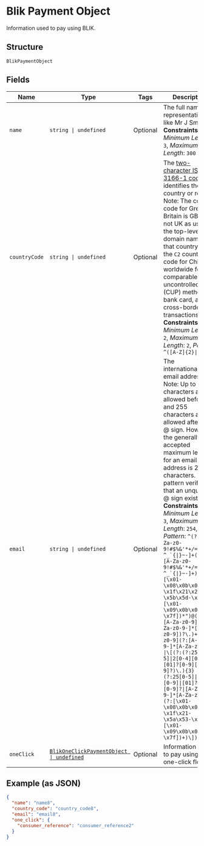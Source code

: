 
# Blik Payment Object

Information used to pay using BLIK.

## Structure

`BlikPaymentObject`

## Fields

| Name | Type | Tags | Description |
|  --- | --- | --- | --- |
| `name` | `string \| undefined` | Optional | The full name representation like Mr J Smith.<br>**Constraints**: *Minimum Length*: `3`, *Maximum Length*: `300` |
| `countryCode` | `string \| undefined` | Optional | The [two-character ISO 3166-1 code](/api/rest/reference/country-codes/) that identifies the country or region. Note: The country code for Great Britain is GB and not UK as used in the top-level domain names for that country. Use the `C2` country code for China worldwide for comparable uncontrolled price (CUP) method, bank card, and cross-border transactions.<br>**Constraints**: *Minimum Length*: `2`, *Maximum Length*: `2`, *Pattern*: `^([A-Z]{2}\|C2)$` |
| `email` | `string \| undefined` | Optional | The internationalized email address. Note: Up to 64 characters are allowed before and 255 characters are allowed after the @ sign. However, the generally accepted maximum length for an email address is 254 characters. The pattern verifies that an unquoted @ sign exists.<br>**Constraints**: *Minimum Length*: `3`, *Maximum Length*: `254`, *Pattern*: ``^(?:[A-Za-z0-9!#$%&'*+/=?^_`{\|}~-]+(?:\.[A-Za-z0-9!#$%&'*+/=?^_`{\|}~-]+)*\|"(?:[\x01-\x08\x0b\x0c\x0e-\x1f\x21\x23-\x5b\x5d-\x7f]\|\\[\x01-\x09\x0b\x0c\x0e-\x7f])*")@(?:(?:[A-Za-z0-9](?:[A-Za-z0-9-]*[A-Za-z0-9])?\.)+[A-Za-z0-9](?:[A-Za-z0-9-]*[A-Za-z0-9])?\|\[(?:(?:25[0-5]\|2[0-4][0-9]\|[01]?[0-9][0-9]?)\.){3}(?:25[0-5]\|2[0-4][0-9]\|[01]?[0-9][0-9]?\|[A-Za-z0-9-]*[A-Za-z0-9]:(?:[\x01-\x08\x0b\x0c\x0e-\x1f\x21-\x5a\x53-\x7f]\|\\[\x01-\x09\x0b\x0c\x0e-\x7f])+)\])$`` |
| `oneClick` | [`BlikOneClickPaymentObject \| undefined`](../../doc/models/blik-one-click-payment-object.md) | Optional | Information used to pay using BLIK one-click flow. |

## Example (as JSON)

```json
{
  "name": "name8",
  "country_code": "country_code8",
  "email": "email8",
  "one_click": {
    "consumer_reference": "consumer_reference2"
  }
}
```

